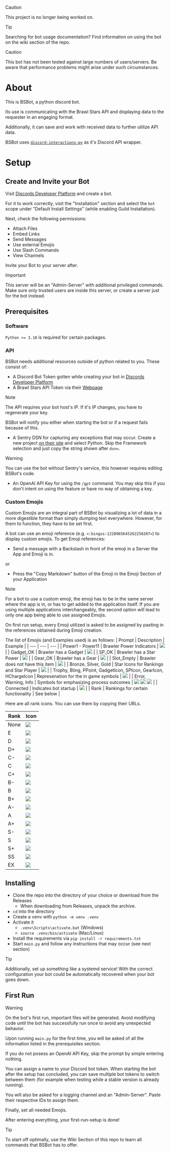 > [!CAUTION]
> This project is no longer being worked on.

> [!TIP]
> Searching for bot usage documentation? Find information on using the bot on the wiki section of the repo.

> [!CAUTION]
> This bot has not been tested against large numbers of users/servers. Be aware that performance problems might arise under such circumstances.

# About
This is BSBot, a python discord bot.

Its use is communicating with the Brawl Stars API and displaying data to the requester in an engaging format.

Additionally, it can save and work with received data to further utilize API data.

BSBot uses [`discord-interactions-py`](https://github.com/interactions-py/interactions.py) as it's Discord API wrapper. 

# Setup
## Create and Invite your Bot
Visit [Discords Developer Platform](https://discord.com/developers) and create a bot.

For it to work correctly, visit the "Installation" section and select the `bot` scope under "Default Install Settings" (while enabling Guild Installation).

Next, check the following permissions:
- Attach Files
- Embed Links
- Send Messages
- Use external Emojis
- Use Slash Commands
- View Channels

Invite your Bot to your server after.

> [!IMPORTANT]
> This server will be an "Admin-Server" with additional privileged commands. Make sure only trusted users are inside this server, or create a server just for the bot instead.

## Prerequisites
### Software

`Python >= 3.10` is required for certain packages.

### API

BSBot needs additional resources outside of python related to you. These consist of:
- A Discord Bot Token gotten while creating your bot in [Discords Developer Platform](https://discord.com/developers)
- A Brawl Stars API Token via their [Webpage](https://developer.brawlstars.com/#/)
> [!NOTE]
> The API requires your bot host's IP. If it's IP changes, you have to regenerate your key. 
>
> BSBot will notify you either when starting the bot or if a request fails because of this.

- A Sentry DSN for capturing any exceptions that may occur. Create a new project [on their site](https://sentry.io) and select *Python*. Skip the Framework selection and just copy the string shown after `dsn=`.

> [!WARNING]
> You can use the bot without Sentry's service, this however requires editing BSBot's code.

- An OpenAI API Key for using the `/gpt` command. You may skip this if you don't intent on using the feature or have no way of obtaining a key.

### Custom Emojis
Custom Emojis are an integral part of BSBot by visualizing a lot of data in a more digestible format than simply dumping text everywhere.
However, for them to function, they have to be set first.

A bot can use an emoji reference (e.g. `<:bingus:1228965645262258207>`) to display custom emojis.
To get Emoji references:

- Send a message with a Backslash in front of the emoji in a Server the App and Emoji is in.

or

- Press the "Copy Markdown" button of the Emoji in the Emoji Section of your Application

> [!NOTE]
> For a bot to use a custom emoji, the emoji has to be in the same server where the app is in, or has to get added to the application itself.
> If you are using multiple applications interchangeably, the second option will lead to only one app being able to use assigned Emojis.

On first run setup, every Emoji utilized is asked to be assigned by pasting in the references obtained during Emoji creation.

The list of Emojis (and Examples used) is as follows:
| Prompt | Description | Example |
| --- | --- | --- |
| Power1 - Power11 | Brawler Power Indicators | ![](https://cdn.discordapp.com/emojis/1228965756092285011.webp?size=44&quality=lossless) |
| Gadget_OK | Brawler has a Gadget | ![](https://cdn.discordapp.com/emojis/1228965764631892069.webp?size=44&quality=lossless) |
| SP_OK | Brawler has a Star Power | ![](https://cdn.discordapp.com/emojis/1228965791639277659.webp?size=44&quality=lossless) |
| Gear_OK | Brawler has a Gear | ![](https://cdn.discordapp.com/emojis/1228965774199230474.webp?size=44&quality=lossless) |
| Slot_Empty | Brawler does not have this item | ![](https://cdn.discordapp.com/emojis/1228965782390702201.webp?size=44&quality=lossless) |
| Bronze, Silver, Gold | Star Icons for Rankings and Star Player | ![](https://cdn.discordapp.com/emojis/1153418516205162577.webp?size=44&quality=lossless) |
| Trophy, Bling, PPoint, GadgetIcon, SPIcon, GearIcon, HChargeIcon | Represenation for the in game symbols | ![](https://cdn.discordapp.com/emojis/1137140150065954816.webp?size=44&quality=lossless) |
| Error, Warning, Info | Symbols for emphasizing process outcomes | ![](https://cdn.discordapp.com/emojis/1137124869713166416.webp?size=44&quality=lossless) ![](https://cdn.discordapp.com/emojis/1229332347086704661.webp?size=44&quality=lossless) ![](https://cdn.discordapp.com/emojis/1229350084299194388.webp?size=44&quality=lossless) |
| Connected | Indicates bot startup | ![](https://cdn.discordapp.com/emojis/1140550294313373766.webp?size=44&quality=lossless) |
| Rank<tier> | Rankings for certain functionality | See below |

Here are all rank icons. You can use them by copying their URLs.

| Rank | Icon |
| --- | --- |
| None | ![](https://cdn.discordapp.com/emojis/1134890614635372675.webp?size=44&quality=lossless) |
| E | ![](https://cdn.discordapp.com/emojis/1262541950561812601.webp?size=44&quality=lossless) |
| D | ![](https://cdn.discordapp.com/emojis/1262542011576356915.webp?size=44&quality=lossless) |
| D+ | ![](https://cdn.discordapp.com/emojis/1262542055326879858.webp?size=44&quality=lossless) |
| C- | ![](https://cdn.discordapp.com/emojis/1262542122469294121.webp?size=44&quality=lossless) |
| C | ![](https://cdn.discordapp.com/emojis/1262542167440756847.webp?size=44&quality=lossless) |
| C+ | ![](https://cdn.discordapp.com/emojis/1262542219714494484.webp?size=44&quality=lossless) |
| B- | ![](https://cdn.discordapp.com/emojis/1262542285644501095.webp?size=44&quality=lossless) |
| B | ![](https://cdn.discordapp.com/emojis/1262543019417014333.webp?size=44&quality=lossless) |
| B+ | ![](https://cdn.discordapp.com/emojis/1262543136291426394.webp?size=44&quality=lossless) |
| A- | ![](https://cdn.discordapp.com/emojis/1262543188908839022.webp?size=44&quality=lossless) |
| A | ![](https://cdn.discordapp.com/emojis/1262543236518383616.webp?size=44&quality=lossless) |
| A+ | ![](https://cdn.discordapp.com/emojis/1262543274506457089.webp?size=44&quality=lossless) |
| S- | ![](https://cdn.discordapp.com/emojis/1263948719577894922.webp?size=44&quality=lossless) |
| S | ![](https://cdn.discordapp.com/emojis/1263948731167015013.webp?size=44&quality=lossless) |
| S+ | ![](https://cdn.discordapp.com/emojis/1263948744286802021.webp?size=44&quality=lossless) |
| SS | ![](https://cdn.discordapp.com/emojis/1263953646245384274.webp?size=44&quality=lossless) | 
| EX | ![](https://cdn.discordapp.com/emojis/1133686283093426256.webp?size=44&quality=lossless) |

## Installing

- Clone the repo into the directory of your choice or download from the Releases
    - When downloading from Releases, unpack the archive.
- `cd` into the directory
- Create a venv with `python -m venv .venv`
- Activate it
    - `.venv\Scripts\activate.bat` (Windows)
    - `source .venv/bin/activate` (Mac/Linux)
- Install the requirements via `pip install -r requirements.txt`
- Start `main.py` and follow any instructions that may occur (see next section)

> [!TIP]
> Additionally, set up something like a systemd service! With the correct configuration your bot could be automatically recovered when your bot goes down.

## First Run
> [!WARNING]
> On the bot's first run, important files will be generated.
> Avoid modifying code until the bot has successfully run once to avoid any unexpected behavior.

Upon running `main.py` for the first time, you will be asked of all the information listed in the prerequisites section.

If you do not posess an OpenAI API Key, skip the prompt by simple entering nothing.

You can assign a name to your Discord bot token.
When starting the bot after the setup has concluded, you can save multiple bot tokens to switch between them (for example when testing while a stable version is already running).

You will also be asked for a logging channel and an "Admin-Server". Paste their respective IDs to assign them.

Finally, set all needed Emojis.

After entering everything, your first-run-setup is done!

> [!TIP]
> To start off optimally, use the Wiki Section of this repo to learn all commands that BSBot has to offer.
